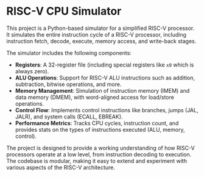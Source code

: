 # RISC-V CPU Simulator

This project is a Python-based simulator for a simplified RISC-V processor. It simulates the entire instruction cycle of a RISC-V processor, including instruction fetch, decode, execute, memory access, and write-back stages.

The simulator includes the following components:
- **Registers**: A 32-register file (including special registers like `x0` which is always zero).
- **ALU Operations**: Support for RISC-V ALU instructions such as addition, subtraction, bitwise operations, and more.
- **Memory Management**: Simulation of instruction memory (IMEM) and data memory (DMEM), with word-aligned access for load/store operations.
- **Control Flow**: Implements control instructions like branches, jumps (JAL, JALR), and system calls (ECALL, EBREAK).
- **Performance Metrics**: Tracks CPU cycles, instruction count, and provides stats on the types of instructions executed (ALU, memory, control).

The project is designed to provide a working understanding of how RISC-V processors operate at a low level, from instruction decoding to execution. The codebase is modular, making it easy to extend and experiment with various aspects of the RISC-V architecture.
